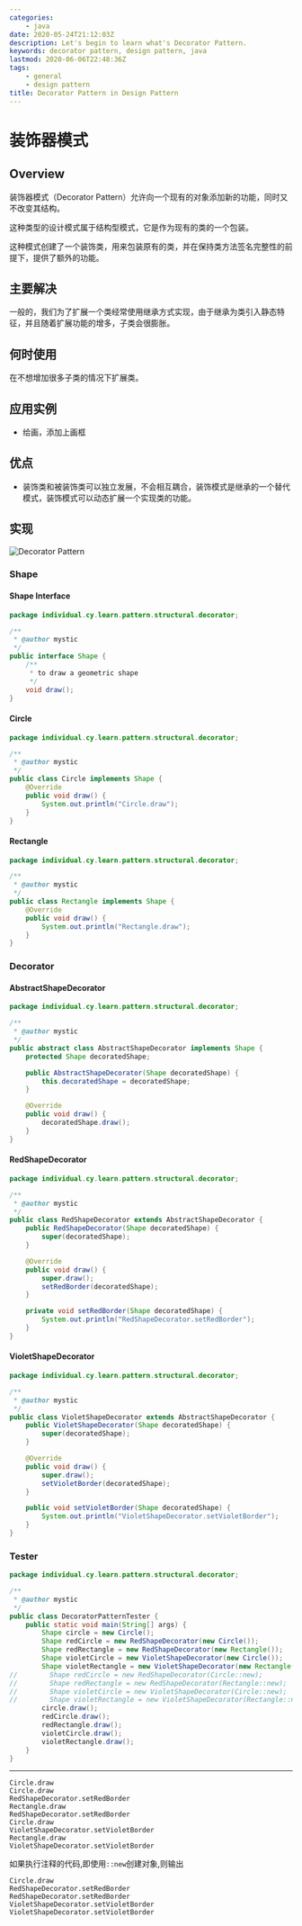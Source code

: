 ```yaml
---
categories:
    - java
date: 2020-05-24T21:12:03Z
description: Let's begin to learn what's Decorator Pattern.
keywords: decorator pattern, design pattern, java
lastmod: 2020-06-06T22:48:36Z
tags:
    - general
    - design pattern
title: Decorator Pattern in Design Pattern
---
```




# 装饰器模式

## Overview

装饰器模式（Decorator Pattern）允许向一个现有的对象添加新的功能，同时又不改变其结构。

这种类型的设计模式属于结构型模式，它是作为现有的类的一个包装。

这种模式创建了一个装饰类，用来包装原有的类，并在保持类方法签名完整性的前提下，提供了额外的功能。

## 主要解决

一般的，我们为了扩展一个类经常使用继承方式实现，由于继承为类引入静态特征，并且随着扩展功能的增多，子类会很膨胀。

## 何时使用

在不想增加很多子类的情况下扩展类。

## 应用实例

- 给画，添加上画框

## 优点

- 装饰类和被装饰类可以独立发展，不会相互耦合，装饰模式是继承的一个替代模式，装饰模式可以动态扩展一个实现类的功能。

## 实现

![Decorator Pattern](assets/decorator-pattern.png)

### Shape

#### Shape Interface

```java
package individual.cy.learn.pattern.structural.decorator;

/**
 * @author mystic
 */
public interface Shape {
    /**
     * to draw a geometric shape
     */
    void draw();
}
```

#### Circle

```java
package individual.cy.learn.pattern.structural.decorator;

/**
 * @author mystic
 */
public class Circle implements Shape {
    @Override
    public void draw() {
        System.out.println("Circle.draw");
    }
}
```

#### Rectangle

```java
package individual.cy.learn.pattern.structural.decorator;

/**
 * @author mystic
 */
public class Rectangle implements Shape {
    @Override
    public void draw() {
        System.out.println("Rectangle.draw");
    }
}
```

### Decorator

#### AbstractShapeDecorator

```java
package individual.cy.learn.pattern.structural.decorator;

/**
 * @author mystic
 */
public abstract class AbstractShapeDecorator implements Shape {
    protected Shape decoratedShape;

    public AbstractShapeDecorator(Shape decoratedShape) {
        this.decoratedShape = decoratedShape;
    }

    @Override
    public void draw() {
        decoratedShape.draw();
    }
}
```

#### RedShapeDecorator

```java
package individual.cy.learn.pattern.structural.decorator;

/**
 * @author mystic
 */
public class RedShapeDecorator extends AbstractShapeDecorator {
    public RedShapeDecorator(Shape decoratedShape) {
        super(decoratedShape);
    }

    @Override
    public void draw() {
        super.draw();
        setRedBorder(decoratedShape);
    }

    private void setRedBorder(Shape decoratedShape) {
        System.out.println("RedShapeDecorator.setRedBorder");
    }
}
```

#### VioletShapeDecorator

```java
package individual.cy.learn.pattern.structural.decorator;

/**
 * @author mystic
 */
public class VioletShapeDecorator extends AbstractShapeDecorator {
    public VioletShapeDecorator(Shape decoratedShape) {
        super(decoratedShape);
    }

    @Override
    public void draw() {
        super.draw();
        setVioletBorder(decoratedShape);
    }

    public void setVioletBorder(Shape decoratedShape) {
        System.out.println("VioletShapeDecorator.setVioletBorder");
    }
}
```

### Tester

```java
package individual.cy.learn.pattern.structural.decorator;

/**
 * @author mystic
 */
public class DecoratorPatternTester {
    public static void main(String[] args) {
        Shape circle = new Circle();
        Shape redCircle = new RedShapeDecorator(new Circle());
        Shape redRectangle = new RedShapeDecorator(new Rectangle());
        Shape violetCircle = new VioletShapeDecorator(new Circle());
        Shape violetRectangle = new VioletShapeDecorator(new Rectangle());
//        Shape redCircle = new RedShapeDecorator(Circle::new);
//        Shape redRectangle = new RedShapeDecorator(Rectangle::new);
//        Shape violetCircle = new VioletShapeDecorator(Circle::new);
//        Shape violetRectangle = new VioletShapeDecorator(Rectangle::new);
        circle.draw();
        redCircle.draw();
        redRectangle.draw();
        violetCircle.draw();
        violetRectangle.draw();
    }
}
```

---

```text
Circle.draw
Circle.draw
RedShapeDecorator.setRedBorder
Rectangle.draw
RedShapeDecorator.setRedBorder
Circle.draw
VioletShapeDecorator.setVioletBorder
Rectangle.draw
VioletShapeDecorator.setVioletBorder
```

如果执行注释的代码,即使用`::new`创建对象,则输出

```text
Circle.draw
RedShapeDecorator.setRedBorder
RedShapeDecorator.setRedBorder
VioletShapeDecorator.setVioletBorder
VioletShapeDecorator.setVioletBorder
```
